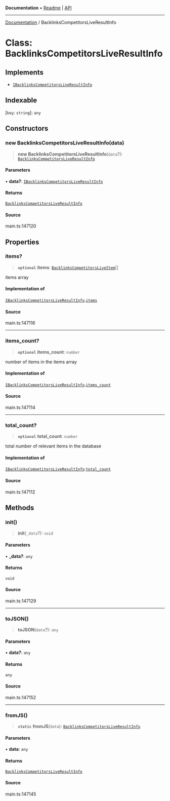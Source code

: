 **Documentation** • [Readme](../README.md) \| [API](../globals.md)

***

[Documentation](../README.md) / BacklinksCompetitorsLiveResultInfo

# Class: BacklinksCompetitorsLiveResultInfo

## Implements

- [`IBacklinksCompetitorsLiveResultInfo`](../interfaces/IBacklinksCompetitorsLiveResultInfo.md)

## Indexable

 \[`key`: `string`\]: `any`

## Constructors

### new BacklinksCompetitorsLiveResultInfo(data)

> **new BacklinksCompetitorsLiveResultInfo**(`data`?): [`BacklinksCompetitorsLiveResultInfo`](BacklinksCompetitorsLiveResultInfo.md)

#### Parameters

• **data?**: [`IBacklinksCompetitorsLiveResultInfo`](../interfaces/IBacklinksCompetitorsLiveResultInfo.md)

#### Returns

[`BacklinksCompetitorsLiveResultInfo`](BacklinksCompetitorsLiveResultInfo.md)

#### Source

main.ts:147120

## Properties

### items?

> **`optional`** **items**: [`BacklinksCompetitorsLiveItem`](BacklinksCompetitorsLiveItem.md)[]

items array

#### Implementation of

[`IBacklinksCompetitorsLiveResultInfo`](../interfaces/IBacklinksCompetitorsLiveResultInfo.md).[`items`](../interfaces/IBacklinksCompetitorsLiveResultInfo.md#items)

#### Source

main.ts:147116

***

### items\_count?

> **`optional`** **items\_count**: `number`

number of items in the items array

#### Implementation of

[`IBacklinksCompetitorsLiveResultInfo`](../interfaces/IBacklinksCompetitorsLiveResultInfo.md).[`items_count`](../interfaces/IBacklinksCompetitorsLiveResultInfo.md#items_count)

#### Source

main.ts:147114

***

### total\_count?

> **`optional`** **total\_count**: `number`

total number of relevant items in the database

#### Implementation of

[`IBacklinksCompetitorsLiveResultInfo`](../interfaces/IBacklinksCompetitorsLiveResultInfo.md).[`total_count`](../interfaces/IBacklinksCompetitorsLiveResultInfo.md#total_count)

#### Source

main.ts:147112

## Methods

### init()

> **init**(`_data`?): `void`

#### Parameters

• **\_data?**: `any`

#### Returns

`void`

#### Source

main.ts:147129

***

### toJSON()

> **toJSON**(`data`?): `any`

#### Parameters

• **data?**: `any`

#### Returns

`any`

#### Source

main.ts:147152

***

### fromJS()

> **`static`** **fromJS**(`data`): [`BacklinksCompetitorsLiveResultInfo`](BacklinksCompetitorsLiveResultInfo.md)

#### Parameters

• **data**: `any`

#### Returns

[`BacklinksCompetitorsLiveResultInfo`](BacklinksCompetitorsLiveResultInfo.md)

#### Source

main.ts:147145
